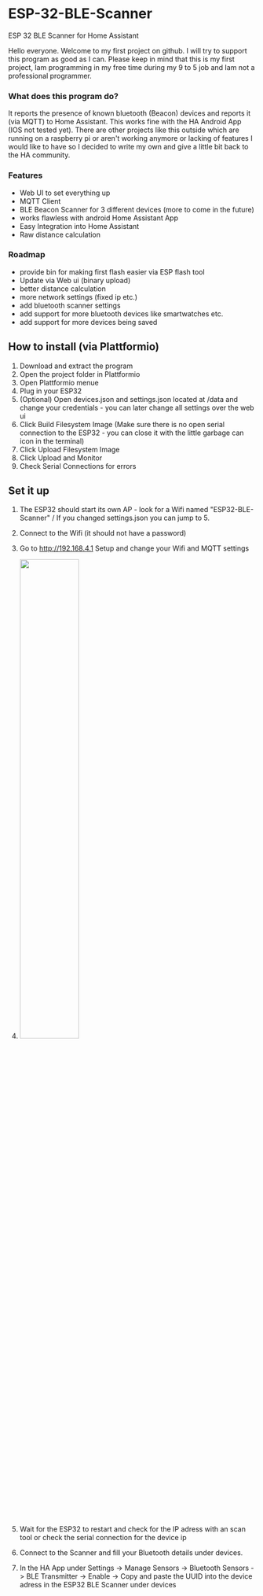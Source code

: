 # ESP-32-BLE-Scanner
ESP 32 BLE Scanner for Home Assistant

Hello everyone. Welcome to my first project on github. I will try to support this program as good as I can. Please keep in mind that this is my first project, Iam programming in my free time during my 9 to 5 job and Iam not a professional programmer.

### What does this program do?
It reports the presence of known bluetooth (Beacon) devices and reports it (via MQTT) to Home Assistant. This works fine with the HA Android App (IOS not tested yet). There are other projects like this outside which are running on a raspberry pi or aren't working anymore or lacking of features I would like to have so I decided to write my own and give a little bit back to the HA community.

### Features
- Web UI to set everything up
- MQTT Client
- BLE Beacon Scanner for 3 different devices (more to come in the future)
- works flawless with android Home Assistant App
- Easy Integration into Home Assistant
- Raw distance calculation


### Roadmap
- provide bin for making first flash easier via ESP flash tool
- Update via Web ui (binary upload)
- better distance calculation
- more network settings (fixed ip etc.)
- add bluetooth scanner settings
- add support for more bluetooth devices like smartwatches etc.
- add support for more devices being saved

## How to install (via Plattformio)
1. Download and extract the program
3. Open the project folder in Plattformio
4. Open Plattformio menue
5. Plug in your ESP32
6. (Optional) Open devices.json and settings.json located at /data and change your credentials - you can later change all settings over the web ui
7. Click Build Filesystem Image (Make sure there is no open serial connection to the ESP32 - you can close it with the little garbage can icon in the terminal)
8. Click Upload Filesystem Image
9. Click Upload and Monitor
10. Check Serial Connections for errors

## Set it up
1. The ESP32 should start its own AP - look for a Wifi named "ESP32-BLE-Scanner" / If you changed settings.json you can jump to 5.
2. Connect to the Wifi (it should not have a password)
3. Go to http://192.168.4.1 Setup and change your Wifi and MQTT settings
5. <img src="https://user-images.githubusercontent.com/50184150/121595813-f610a080-ca3e-11eb-9e4c-3ff1596cd167.PNG" width="50%" height="50%">

5. Wait for the ESP32 to restart and check for the IP adress with an scan tool or check the serial connection for the device ip
6. Connect to the Scanner and fill your Bluetooth details under devices.
  1. In the HA App under Settings -> Manage Sensors -> Bluetooth Sensors -> BLE Transmitter -> Enable -> Copy and paste the UUID into the device adress in the ESP32 BLE Scanner under devices


